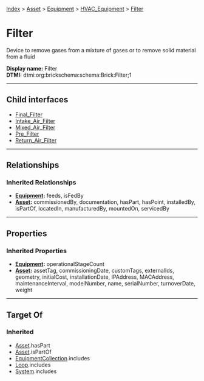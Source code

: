 [Index](../../../../index.md) > [Asset](../../../Asset.md) > [Equipment](../../Equipment.md) > [HVAC_Equipment](../HVAC_Equipment.md) > [Filter](#)
# Filter

Device to remove gases from a mixture of gases or to remove solid material from a fluid


**Display name:** Filter<br />
**DTMI:** dtmi:org:brickschema:schema:Brick:Filter;1

---

## Child interfaces
* [Final_Filter](Final_Filter.md)
* [Intake_Air_Filter](Intake_Air_Filter.md)
* [Mixed_Air_Filter](Mixed_Air_Filter.md)
* [Pre_Filter](Pre_Filter.md)
* [Return_Air_Filter](Return_Air_Filter.md)

---

## Relationships

### Inherited Relationships
* **[Equipment](../../Equipment.md):** feeds, isFedBy
* **[Asset](../../../Asset.md):** commissionedBy, documentation, hasPart, hasPoint, installedBy, isPartOf, locatedIn, manufacturedBy, mountedOn, servicedBy

---

## Properties

### Inherited Properties
* **[Equipment](../../Equipment.md):** operationalStageCount
* **[Asset](../../../Asset.md):** assetTag, commissioningDate, customTags, externalIds, geometry, initialCost, installationDate, IPAddress, MACAddress, maintenanceInterval, modelNumber, name, serialNumber, turnoverDate, weight

---

## Target Of
### Inherited
* [Asset](../../../Asset.md).hasPart
* [Asset](../../../Asset.md).isPartOf
* [EquipmentCollection](../../../../Collection/EquipmentCollection.md).includes
* [Loop](../../../../Collection/Loop/Loop.md).includes
* [System](../../../../Collection/System/System.md).includes
